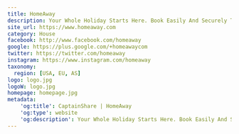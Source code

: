 ```yaml
---
title: HomeAway
description: Your Whole Holiday Starts Here. Book Easily And Securely Today!
site_url: https://www.homeaway.com
category: House
facebook: http://www.facebook.com/homeaway
google: https://plus.google.com/+homeawaycom
twitter: https://twitter.com/homeaway
instagram: https://www.instagram.com/homeaway
taxonomy:
  region: [USA, EU, AS]
logo: logo.jpg
logoW: logo.jpg
homepage: homepage.jpg
metadata:
    'og:title': CaptainShare | HomeAway
    'og:type': website
    'og:description': Your Whole Holiday Starts Here. Book Easily And Securely Today!
---
```

